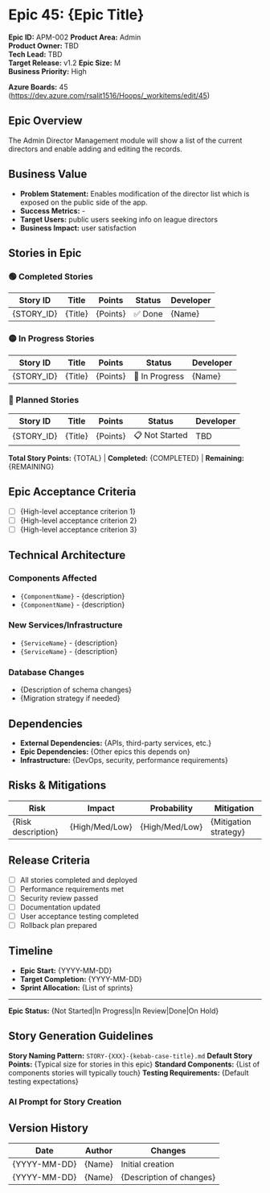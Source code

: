 # Epic 45: {Epic Title}

**Epic ID:** APM-002
**Product Area:** Admin  
**Product Owner:** TBD  
**Tech Lead:** TBD  
**Target Release:** v1.2
**Epic Size:** M  
**Business Priority:** High

**Azure Boards:** 45 (https://dev.azure.com/rsalit1516/Hoops/_workitems/edit/45)

## Epic Overview

The Admin Director Management module will show a list of the current directors and enable adding and editing the records.

## Business Value

- **Problem Statement:** Enables modification of the director list which is exposed on the public side of the app.
- **Success Metrics:** -
- **Target Users:** public users seeking info on league directors
- **Business Impact:** user satisfaction

## Stories in Epic

### 🟢 Completed Stories

| Story ID   | Title   | Points   | Status  | Developer |
| ---------- | ------- | -------- | ------- | --------- |
| {STORY_ID} | {Title} | {Points} | ✅ Done | {Name}    |

### 🟡 In Progress Stories

| Story ID   | Title   | Points   | Status         | Developer |
| ---------- | ------- | -------- | -------------- | --------- |
| {STORY_ID} | {Title} | {Points} | 🔄 In Progress | {Name}    |

### 🔴 Planned Stories

| Story ID   | Title   | Points   | Status         | Developer |
| ---------- | ------- | -------- | -------------- | --------- |
| {STORY_ID} | {Title} | {Points} | 📋 Not Started | TBD       |

**Total Story Points:** {TOTAL} | **Completed:** {COMPLETED} | **Remaining:** {REMAINING}

## Epic Acceptance Criteria

- [ ] {High-level acceptance criterion 1}
- [ ] {High-level acceptance criterion 2}
- [ ] {High-level acceptance criterion 3}

## Technical Architecture

### Components Affected

- `{ComponentName}` - {description}
- `{ComponentName}` - {description}

### New Services/Infrastructure

- `{ServiceName}` - {description}
- `{ServiceName}` - {description}

### Database Changes

- {Description of schema changes}
- {Migration strategy if needed}

## Dependencies

- **External Dependencies:** {APIs, third-party services, etc.}
- **Epic Dependencies:** {Other epics this depends on}
- **Infrastructure:** {DevOps, security, performance requirements}

## Risks & Mitigations

| Risk               | Impact         | Probability    | Mitigation            |
| ------------------ | -------------- | -------------- | --------------------- |
| {Risk description} | {High/Med/Low} | {High/Med/Low} | {Mitigation strategy} |

## Release Criteria

- [ ] All stories completed and deployed
- [ ] Performance requirements met
- [ ] Security review passed
- [ ] Documentation updated
- [ ] User acceptance testing completed
- [ ] Rollback plan prepared

## Timeline

- **Epic Start:** {YYYY-MM-DD}
- **Target Completion:** {YYYY-MM-DD}
- **Sprint Allocation:** {List of sprints}

---

**Epic Status:** {Not Started|In Progress|In Review|Done|On Hold}

## Story Generation Guidelines

**Story Naming Pattern:** `STORY-{XXX}-{kebab-case-title}.md`
**Default Story Points:** {Typical size for stories in this epic}
**Standard Components:** {List of components stories will typically touch}
**Testing Requirements:** {Default testing expectations}

### AI Prompt for Story Creation

## Version History

| Date         | Author | Changes                  |
| ------------ | ------ | ------------------------ |
| {YYYY-MM-DD} | {Name} | Initial creation         |
| {YYYY-MM-DD} | {Name} | {Description of changes} |
